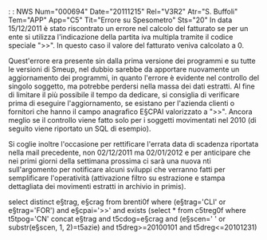  :  : NWS Num="000694" Date="20111215" Rel="V3R2" Atr="S. Buffoli" Tem="APP" App="C5" Tit="Errore su Spesometro" Sts="20"
In data 15/12/2011 è stato riscontrato un errore nel calcolo del fatturato se per un ente si utilizza l'indicazione della partita iva multipla tramite il codice speciale ">>".
In questo caso il valore del fatturato veniva calcolato a 0.

Quest'errore era presente sin dalla prima versione dei programmi e su tutte le versioni di Smeup, nel dubbio sarebbe da apportare nuovamente un aggiornamento dei programmi, in quanto l'errore è evidente nel controllo del singolo soggetto, ma potrebbe perdersi nella massa dei dati estratti.
Al fine di limitare il più possibile il tempo da dedicare, si consiglia di verificare prima di eseguire l'aggiornamento, se esistano per l'azienda clienti o fornitori che hanno il campo anagrafico E§CPAI valorizzato a ">>". Ancora meglio se il controllo viene fatto solo per i soggetti movimentati nel 2010 (di seguito viene riportato un SQL di esempio).

Si coglie inoltre l'occasione per rettificare l'errata data di scadenza riportata nella mail precedente, non 02/12/2011 ma 02/01/2012 e per anticipare che nei primi giorni della settimana prossima ci sarà una nuova nti sull'argomento per notificare alcuni sviluppi che verranno fatti per semplificare l'operatività (attivazione filtro su estrazione e stampa dettagliata dei movimenti
estratti in archivio in primis).

select distinct e§trag, e§crag
 from brenti0f where (e§trag='CLI' or e§trag='FOR')
and e§cpai='>>'
and exists (select \* from c5treg0f where
    t5tpog='CN' concat e§trag and t5cdog=e§crag
and (e§scen=' ' or substr(e§scen, 1, 2)=t5azie)
and t5dreg>=20100101 and t5dreg<=20101231)
